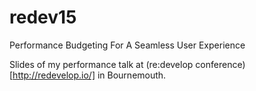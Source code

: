 # redev15
Performance Budgeting For A Seamless User Experience

Slides of my performance talk at (re:develop conference)[http://redevelop.io/] in Bournemouth.